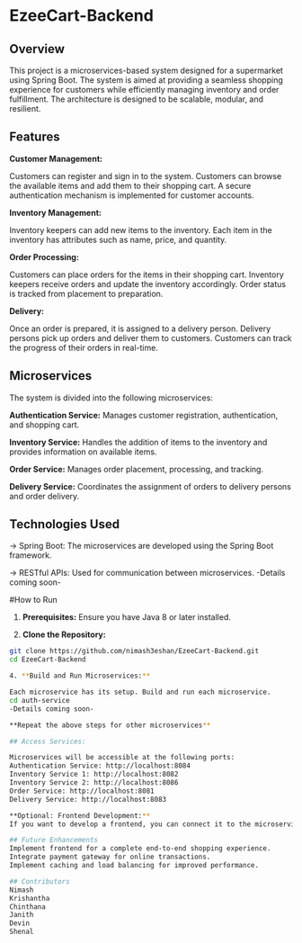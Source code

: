 # EzeeCart-Backend

## Overview
This project is a microservices-based system designed for a supermarket using Spring Boot. The system is aimed at providing a seamless shopping experience for customers while efficiently managing inventory and order fulfillment. The architecture is designed to be scalable, modular, and resilient.

## Features
**Customer Management:**

Customers can register and sign in to the system.
Customers can browse the available items and add them to their shopping cart.
A secure authentication mechanism is implemented for customer accounts.

**Inventory Management:**

Inventory keepers can add new items to the inventory.
Each item in the inventory has attributes such as name, price, and quantity.

**Order Processing:**

Customers can place orders for the items in their shopping cart.
Inventory keepers receive orders and update the inventory accordingly.
Order status is tracked from placement to preparation.

**Delivery:**

Once an order is prepared, it is assigned to a delivery person.
Delivery persons pick up orders and deliver them to customers.
Customers can track the progress of their orders in real-time.

## Microservices
The system is divided into the following microservices:

**Authentication Service:**
Manages customer registration, authentication, and shopping cart.

**Inventory Service:**
Handles the addition of items to the inventory and provides information on available items.

**Order Service:**
Manages order placement, processing, and tracking.

**Delivery Service:**
Coordinates the assignment of orders to delivery persons and order delivery.

## Technologies Used
-> Spring Boot: The microservices are developed using the Spring Boot framework.
<!--Spring Security: Ensures secure authentication and authorization.
Spring Data JPA: For interacting with the database.-->
-> RESTful APIs: Used for communication between microservices.
-Details coming soon-

#How to Run

1. **Prerequisites:** Ensure you have Java 8 or later installed.

2. **Clone the Repository:**
```bash
git clone https://github.com/nimash3eshan/EzeeCart-Backend.git
cd EzeeCart-Backend

4. **Build and Run Microservices:**

Each microservice has its setup. Build and run each microservice.
cd auth-service
-Details coming soon-

**Repeat the above steps for other microservices**

## Access Services:

Microservices will be accessible at the following ports:
Authentication Service: http://localhost:8084
Inventory Service 1: http://localhost:8082
Inventory Service 2: http://localhost:8086
Order Service: http://localhost:8081
Delivery Service: http://localhost:8083

**Optional: Frontend Development:**
If you want to develop a frontend, you can connect it to the microservices using the provided RESTful APIs.

## Future Enhancements
Implement frontend for a complete end-to-end shopping experience.
Integrate payment gateway for online transactions.
Implement caching and load balancing for improved performance.

## Contributors
Nimash 
Krishantha 
Chinthana  
Janith
Devin
Shenal
